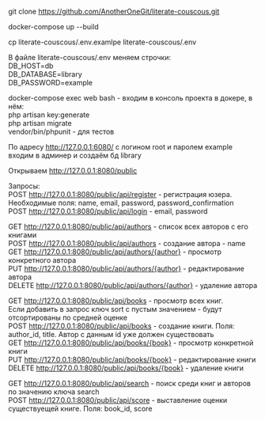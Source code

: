 git clone https://github.com/AnotherOneGit/literate-couscous.git

docker-compose up --build

cp literate-couscous/.env.examlpe literate-couscous/.env

В файле literate-couscous/.env меняем строчки:</br>
DB_HOST=db</br>
DB_DATABASE=library</br>
DB_PASSWORD=example</br>

docker-compose exec web bash - входим в консоль проекта в докере, в нём:</br>
php artisan key:generate</br>
php artisan migrate</br>
vendor/bin/phpunit - для тестов

По адресу http://127.0.0.1:6080/ с логином root и паролем example
входим в админер и создаём бд library

Открываем http://127.0.0.1:8080/public

Запросы:</br>
POST http://127.0.0.1:8080/public/api/register - регистрация юзера. Необходимые поля:
name, email, password, password_confirmation</br>
POST http://127.0.0.1:8080/public/api/login - email, password 

GET http://127.0.0.1:8080/public/api/authors - список всех авторов с его книгами</br>
POST http://127.0.0.1:8080/public/api/authors - создание автора - name</br>
GET http://127.0.0.1:8080/public/api/authors/{author} - просмотр конкретного автора</br>
PUT http://127.0.0.1:8080/public/api/authors/{author} - редактирование автора</br>
DELETE http://127.0.0.1:8080/public/api/authors/{author} - удаление автора</br>

GET http://127.0.0.1:8080/public/api/books - просмотр всех книг. </br>
Если добавить в запрос ключ sort с пустым значением - будут отсортированы по средней оценке</br>
POST http://127.0.0.1:8080/public/api/books - создание книги. Поля:
author_id, title. Автор с данным id уже должен существовать</br>
GET http://127.0.0.1:8080/public/api/books/{book} - просмотр конкретной книги</br>
PUT http://127.0.0.1:8080/public/api/books/{book} - редактирование книги</br>
DELETE http://127.0.0.1:8080/public/api/books/{book} - удаление книги</br>

GET http://127.0.0.1:8080/public/api/search - поиск среди книг и авторов по значению ключа search </br>
POST http://127.0.0.1:8080/public/api/score - выставление оценки существуещей книге. Поля: book_id, score